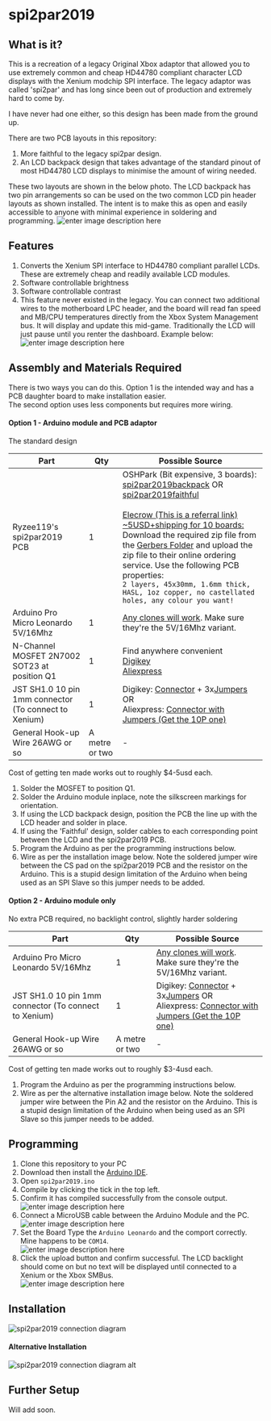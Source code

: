 

# spi2par2019

## What is it?
This is a recreation of a legacy Original Xbox adaptor that allowed you to use extremely common and cheap HD44780 compliant character LCD displays with the Xenium modchip SPI interface. The legacy adaptor was called 'spi2par' and has long since been out of production and extremely hard to come by.

I have never had one either, so this design has been made from the ground up.

There are two PCB layouts in this repository:

1. More faithful to the legacy spi2par design.
2. An LCD backpack design that takes advantage of the standard pinout of most HD44780 LCD displays to minimise the amount of wiring needed.

These two layouts are shown in the below photo. The LCD backpack has two pin arrangements so can be used on the two common LCD pin header layouts as shown installed. The intent is to make this as open and easily accessible to anyone with minimal experience in soldering and programming.
![enter image description here](https://raw.githubusercontent.com/Ryzee119/spi2par2019/master/images/boards.jpg)

## Features
1. Converts the Xenium SPI interface to HD44780 compliant parallel LCDs. These are extremely cheap and readily available LCD modules.
2. Software controllable brightness
3. Software controllable contrast
4. This feature never existed in the legacy. You can connect two additional wires to the motherboard LPC header, and the board will read fan speed and MB/CPU temperatures directly from the Xbox System Management bus. It will display and update this mid-game. Traditionally the LCD will just pause until you renter the dashboard.  Example below:
![enter image description here](https://raw.githubusercontent.com/Ryzee119/spi2par2019/master/images/ingame_temp.jpg)


## Assembly and Materials Required
There is two ways you can do this. Option 1 is the intended way and has a PCB daughter board to make installation easier.  <br> The second option uses less components but requires more wiring.

#### Option 1 - Arduino module and PCB adaptor
The standard design

|Part|Qty | Possible Source|
|--|--|--|
| Ryzee119's spi2par2019 PCB |1| OSHPark (Bit expensive, 3 boards): <br>[spi2par2019backpack](https://oshpark.com/shared_projects/HGCRYTFI) OR<br> [spi2par2019faithful](https://oshpark.com/shared_projects/7YvM7Fwu) <br> <br> [Elecrow (This is a referral link) ~5USD+shipping for 10 boards:](http://www.elecrow.com/referral-program/MTEzNjlqMnQ=/) <br> Download the required zip file from the [Gerbers Folder](https://github.com/Ryzee119/spi2par2019/tree/master/hardware/gerbers) and upload the zip file to their online ordering service. Use the following PCB properties: <br> `2 layers, 45x30mm, 1.6mm thick, HASL, 1oz copper, no castellated holes, any colour you want!`| 
| Arduino Pro Micro Leonardo 5V/16Mhz |1| [Any clones will work](https://www.aliexpress.com/item/New-Pro-Micro-for-arduino-ATmega32U4-5V-16MHz-Module-with-2-row-pin-header-For-Leonardo/32768308647.html). Make sure they're the 5V/16Mhz variant. | 
| N-Channel MOSFET 2N7002 SOT23 at position Q1| 1 |Find anywhere convenient <br> [Digikey](https://www.digikey.com.au/short/p4zbn8)<br> [Aliexpress](https://www.aliexpress.com/item/Free-Shipping-200PCS-2N7002-MOSFET-N-CH-60V-300MA-SOT-23/897983645.html) |
| JST SH1.0 10 pin 1mm connector (To connect to Xenium) | 1 |Digikey: [Connector](https://www.digikey.com.au/product-detail/en/jst-sales-america-inc/SHR-10V-S-B/455-1385-ND/759874) + 3x[Jumpers](https://www.digikey.com.au/product-detail/en/jst-sales-america-inc/ASSHSSH28K152/455-3076-ND/6009452) OR <br> Aliexpress: [Connector with Jumpers (Get the 10P one)](https://www.aliexpress.com/item/5PCS-100MM-SH-1-0-Wire-Cable-Connector-DIY-SH1-0-JST-2-3-4-5/32952366214.html)|
| General Hook-up Wire 26AWG or so| A metre or two |-|

Cost of getting ten made works out to roughly $4-5usd each.
1. Solder the MOSFET to position Q1.
2. Solder the Arduino module inplace, note the silkscreen markings for orientation.
3. If using the LCD backpack design, position the PCB the line up with the LCD header and solder in place. 
4. If using the 'Faithful' design, solder cables to each corresponding point between the LCD and the spi2par2019 PCB.
5. Program the Arduino as per the programming instructions below.
6. Wire as per the installation image below. Note the soldered jumper wire between the CS pad on the spi2par2019 PCB and the resistor on the Arduino. This is a stupid design limitation of the Arduino when being used as an SPI Slave so this jumper needs to be added.

#### Option 2 - Arduino module only
No extra PCB required, no backlight control, slightly harder soldering

|Part|Qty | Possible Source|
|--|--|--|
| Arduino Pro Micro Leonardo 5V/16Mhz |1| [Any clones will work](https://www.aliexpress.com/item/New-Pro-Micro-for-arduino-ATmega32U4-5V-16MHz-Module-with-2-row-pin-header-For-Leonardo/32768308647.html). Make sure they're the 5V/16Mhz variant. | 
| JST SH1.0 10 pin 1mm connector (To connect to Xenium) | 1 |Digikey: [Connector](https://www.digikey.com.au/product-detail/en/jst-sales-america-inc/SHR-10V-S-B/455-1385-ND/759874) + 3x[Jumpers](https://www.digikey.com.au/product-detail/en/jst-sales-america-inc/ASSHSSH28K152/455-3076-ND/6009452) OR <br> Aliexpress: [Connector with Jumpers (Get the 10P one)](https://www.aliexpress.com/item/5PCS-100MM-SH-1-0-Wire-Cable-Connector-DIY-SH1-0-JST-2-3-4-5/32952366214.html)|
| General Hook-up Wire 26AWG or so| A metre or two |-|

Cost of getting ten made works out to roughly $3-4usd each.

1.  Program the Arduino as per the programming instructions below.
2. Wire as per the alternative installation image below. Note the soldered jumper wire between the Pin A2 and the resistor on the Arduino. This is a stupid design limitation of the Arduino when being used as an SPI Slave so this jumper needs to be added.


## Programming

1. Clone this repository to your PC
2. Download then install the [Arduino IDE](https://www.arduino.cc/en/Main/Software).
3. Open `spi2par2019.ino`
4. Compile by clicking the tick in the top left.
5. Confirm it has compiled successfully from the console output. <br> ![enter image description here](https://i.imgur.com/iDf2zib.jpg)
6. Connect a MicroUSB cable between the Arduino Module and the PC. <br> ![enter image description here](https://i.imgur.com/orj2ahq.jpg)
7. Set the Board Type the `Arduino Leonardo` and the comport correctly. Mine happens to be `COM14`. <br> ![enter image description here](https://i.imgur.com/GXofSoA.jpg)
8. Click the upload button and confirm successful. The LCD backlight should come on but no text will be displayed until connected to a Xenium or the Xbox SMBus. <br> ![enter image description here](https://i.imgur.com/dCDJMdK.jpg)

## Installation

![spi2par2019 connection diagram](https://raw.githubusercontent.com/Ryzee119/spi2par2019/master/images/spi2par_connection.jpg)

#### Alternative Installation
![spi2par2019 connection diagram alt](https://raw.githubusercontent.com/Ryzee119/spi2par2019/master/images/spi2par_connection2.jpg)

## Further Setup

Will add soon.
